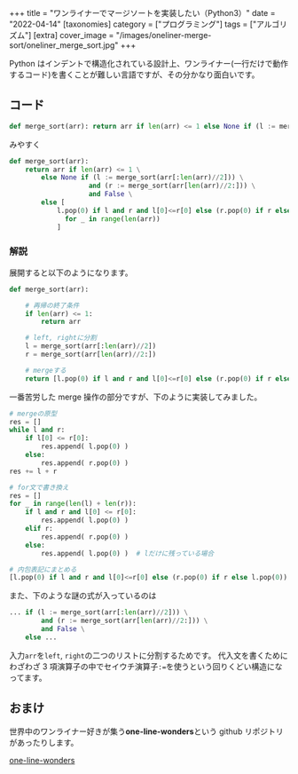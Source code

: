 +++
title = "ワンライナーでマージソートを実装したい（Python3）"
date = "2022-04-14"
[taxonomies]
category = ["プログラミング"]
tags = ["アルゴリズム"]
[extra]
cover_image = "/images/oneliner-merge-sort/oneliner_merge_sort.jpg"
+++

Python はインデントで構造化されている設計上、ワンライナー(一行だけで動作するコード)を書くことが難しい言語ですが、その分かなり面白いです。

<!-- more -->

## コード

```python
def merge_sort(arr): return arr if len(arr) <= 1 else None if (l := merge_sort(arr[:len(arr)//2])) and (r := merge_sort(arr[len(arr)//2:])) and False else [l.pop(0) if l and r and l[0]<=r[0] else (r.pop(0) if r else l.pop(0)) for _ in range(len(arr))]
```

みやすく

```python
def merge_sort(arr):
    return arr if len(arr) <= 1 \
        else None if (l := merge_sort(arr[:len(arr)//2])) \
                    and (r := merge_sort(arr[len(arr)//2:])) \
                    and False \
        else [
            l.pop(0) if l and r and l[0]<=r[0] else (r.pop(0) if r else l.pop(0))
              for _ in range(len(arr))
            ]
```

### 解説

展開すると以下のようになります。

```python
def merge_sort(arr):

    # 再帰の終了条件
    if len(arr) <= 1:
        return arr

    # left, rightに分割
    l = merge_sort(arr[:len(arr)//2])
    r = merge_sort(arr[len(arr)//2:])

    # mergeする
    return [l.pop(0) if l and r and l[0]<=r[0] else (r.pop(0) if r else l.pop(0)) for _ in range(len(arr))]
```

一番苦労した merge 操作の部分ですが、下のように実装してみました。

```python
# mergeの原型
res = []
while l and r:
    if l[0] <= r[0]:
        res.append( l.pop(0) )
    else:
        res.append( r.pop(0) )
res += l + r

# for文で書き換え
res = []
for _ in range(len(l) + len(r)):
    if l and r and l[0] <= r[0]:
        res.append( l.pop(0) )
    elif r:
        res.append( r.pop(0) )
    else:
        res.append( l.pop(0) )  # lだけに残っている場合

# 内包表記にまとめる
[l.pop(0) if l and r and l[0]<=r[0] else (r.pop(0) if r else l.pop(0)) for _ in range(len(arr))]
```

また、下のような謎の式が入っているのは

```python
... if (l := merge_sort(arr[:len(arr)//2])) \
        and (r := merge_sort(arr[len(arr)//2:])) \
        and False \
    else ...
```

入力`arr`を`left`, `right`の二つのリストに分割するためです。
代入文を書くためにわざわざ 3 項演算子の中でセイウチ演算子`:=`を使うという回りくどい構造になってます。

## おまけ

世界中のワンライナー好きが集う**one-line-wonders**という github リポジトリがあったりします。

[one-line-wonders](https://github.com/wzhouwzhou/one-line-wonders)
